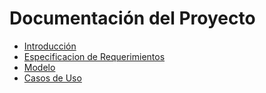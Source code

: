 # Documentación del Proyecto

- [Introducción](introduccion.md)
- [Especificacion de Requerimientos](Especificacion_de_Requerimientos.md)
- [Modelo](modelo.md)
- [Casos de Uso](casosDeUso.md)
